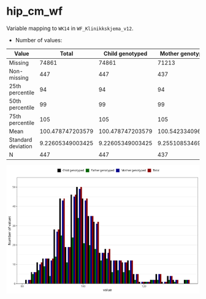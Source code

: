 # hip_cm_wf
Variable mapping to `WK14` in `WF_Klinikkskjema_v12`.
- Number of values:

| Value | Total | Child genotyped | Mother genotyped | Father genotyped |
| ----- | ----- | --------------- | ---------------- | ---------------- |
| Missing | 74861 | 74861 | 71213 | 49829 |
| Non-missing | 447 | 447 | 437 | 255 |
| 25th percentile | 94 | 94 | 94 | 94.5 |
| 50th percentile | 99 | 99 | 99 | 99 |
| 75th percentile | 105 | 105 | 105 | 105 |
| Mean | 100.478747203579 | 100.478747203579 | 100.54233409611 | 100.623529411765 |
| Standard deviation | 9.22605349003425 | 9.22605349003425 | 9.25510853469808 | 9.25020936633231 |
| N | 447 | 447 | 437 | 255 |



![](hip_cm_wf_n.png)



